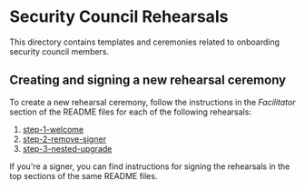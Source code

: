 # Security Council Rehearsals

This directory contains templates and ceremonies related to onboarding security council members.

## Creating and signing a new rehearsal ceremony

To create a new rehearsal ceremony, follow the instructions in the _Facilitator_ section of the README files for each of the following rehearsals:
1. [step-1-welcome](./step-1-welcome/README.md)
2. [step-2-remove-signer](./step-2-remove-signer/README.md)
3. [step-3-nested-upgrade](./step-3-jointly-upgrade/README.md)

If you're a signer, you can find instructions for signing the rehearsals in the top sections of the same README files.
